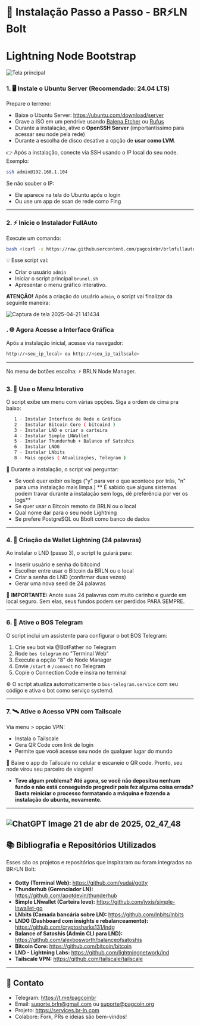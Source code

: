 # 🚀 Instalação Passo a Passo - BR⚡LN Bolt
# Lightning Node Bootstrap

![Tela principal](https://github.com/user-attachments/assets/efbed0d2-5199-4e21-8d10-40bb742b5ef7)

### 1. 🖥️ Instale o Ubuntu Server (Recomendado: 24.04 LTS)

Prepare o terreno:
- Baixe o Ubuntu Server: https://ubuntu.com/download/server
- Grave a ISO em um pendrive usando [Balena Etcher](https://etcher.io) ou [Rufus](https://rufus.ie)
- Durante a instalação, ative o **OpenSSH Server** (importantíssimo para acessar seu node pela rede)
- Durante a escolha de disco desative a opção de **usar como LVM**.

👉 Após a instalação, conecte via SSH usando o IP local do seu node. Exemplo:
```bash
ssh admin@192.168.1.104
```
Se não souber o IP:
- Ele aparece na tela do Ubuntu após o login
- Ou use um app de scan de rede como Fing

---

### 2. ⚡ Inicie o Instalador FullAuto

Execute um comando:
```bash
bash <(curl -s https://raw.githubusercontent.com/pagcoinbr/brlnfullauto/main/run.sh)
```

💡 Esse script vai:
- Criar o usuário `admin`
- Iniciar o script principal `brunel.sh`
- Apresentar o menu gráfico interativo.

**ATENÇÃO!** Após a criação do usuário `admin`, o script vai finalizar da seguinte maneira:

![Captura de tela 2025-04-21 141434](https://github.com/user-attachments/assets/419765f3-83ab-45ca-863e-f5d45c3c7651)

### . 🌐 Agora Acesse a Interface Gráfica

Após a instalação inicial, acesse via navegador:
```bash
http://<seu_ip_local> ou http://<seu_ip_tailscale>
```

---

No menu de botões escolha: ⚡ BRLN Node Manager.

### 3. 🧭 Use o Menu Interativo

O script exibe um menu com várias opções. Siga a ordem de cima pra baixo:

```bash
   1 - Instalar Interface de Rede e Gráfica
   2 - Instalar Bitcoin Core ( bitcoind )
   3 - Instalar LND e criar a carteira
   4 - Instalar Simple LNWallet
   5 - Instalar Thunderhub + Balance of Satoshis
   6 - Instalar LNDG
   7 - Instalar LNbits
   8 - Mais opções ( Atualizações, Telegram )
```

💬 Durante a instalação, o script vai perguntar:
- Se você quer exibir os logs ("y" para ver o que acontece por trás, "n" para uma instalação mais limpa.)
** É sabido que alguns sistemas podem travar durante a instalação sem logs, dê preferência por ver os logs**
- Se quer usar o Bitcoin remoto da BRLN ou o local
- Qual nome dar para o seu node Lightning
- Se prefere PostgreSQL ou Bbolt como banco de dados

---

### 4. 🔐 Criação da Wallet Lightning (24 palavras)

Ao instalar o LND (passo 3), o script te guiará para:
- Inserir usuário e senha do bitcoind
- Escolher entre usar o Bitcoin da BRLN ou o local
- Criar a senha do LND (confirmar duas vezes)
- Gerar uma nova seed de 24 palavras

🧠 **IMPORTANTE:** Anote suas 24 palavras com muito carinho e guarde em local seguro. Sem elas, seus fundos podem ser perdidos PARA SEMPRE.

---

### 6. 🤖 Ative o BOS Telegram

O script inclui um assistente para configurar o bot BOS Telegram:
1. Crie seu bot via @BotFather no Telegram
2. Rode `bos telegram` no "Terminal Web"
3. Execute a opção "8" do Node Manager
4. Envie `/start` e `/connect` no Telegram
5. Copie o Connection Code e insira no terminal

⚙️ O script atualiza automaticamente o `bos-telegram.service` com seu código e ativa o bot como serviço systemd.

---

### 7. 🛰️ Ative o Acesso VPN com Tailscale

Via menu > opção VPN:
- Instala o Tailscale
- Gera QR Code com link de login
- Permite que você acesse seu node de qualquer lugar do mundo

📱 Baixe o app do Tailscale no celular e escaneie o QR code. Pronto, seu node virou seu parceiro de viagem!

- **Teve algum problema? Até agora, se você não depositou nenhum fundo e não está conseguindo progredir pois fez alguma coisa errada? Basta reiniciar o processo formatando a máquina e fazendo a instalação do ubuntu, novamente.**

---
![ChatGPT Image 21 de abr  de 2025, 02_47_48](https://github.com/user-attachments/assets/cabf3db7-8b91-4289-8078-49f78444d7b4)
---

## 📚 Bibliografia e Repositórios Utilizados

Esses são os projetos e repositórios que inspiraram ou foram integrados no BR⚡LN Bolt:

- **Gotty (Terminal Web):** https://github.com/yudai/gotty
- **Thunderhub (Gerenciador LN):** https://github.com/apotdevin/thunderhub
- **Simple LNwallet (Carteira leve):** https://github.com/jvxis/simple-lnwallet-go
- **LNbits (Camada bancária sobre LN):** https://github.com/lnbits/lnbits
- **LNDG (Dashboard com insights e rebalanceamento):** https://github.com/cryptosharks131/lndg
- **Balance of Satoshis (Admin CLI para LND):** https://github.com/alexbosworth/balanceofsatoshis
- **Bitcoin Core:** https://github.com/bitcoin/bitcoin
- **LND - Lightning Labs:** https://github.com/lightningnetwork/lnd
- **Tailscale VPN:** https://github.com/tailscale/tailscale

---

## 💬 Contato

- Telegram: https://t.me/pagcoinbr
- Email: suporte.brln@gmail.com ou suporte@pagcoin.org
- Projeto: https://services.br-ln.com
- Colabore: Fork, PRs e ideias são bem-vindos!
